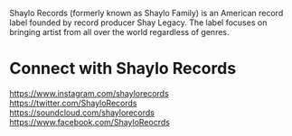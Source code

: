Shaylo Records (formerly known as Shaylo Family) is an American record label founded by record producer Shay Legacy. The label focuses on bringing artist from all over the world regardless of genres. 

# Connect with Shaylo Records
https://www.instagram.com/shaylorecords  
https://twitter.com/ShayloRecords  
https://soundcloud.com/shaylorecords  
https://www.facebook.com/ShayloReocrds  
